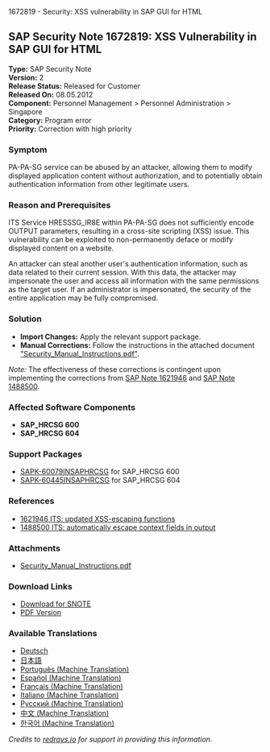 1672819 - Security: XSS vulnerability in SAP GUI for HTML

## SAP Security Note 1672819: XSS Vulnerability in SAP GUI for HTML

**Type:** SAP Security Note  
**Version:** 2  
**Release Status:** Released for Customer  
**Released On:** 08.05.2012  
**Component:** Personnel Management > Personnel Administration > Singapore  
**Category:** Program error  
**Priority:** Correction with high priority  

### Symptom
PA-PA-SG service can be abused by an attacker, allowing them to modify displayed application content without authorization, and to potentially obtain authentication information from other legitimate users.

### Reason and Prerequisites
ITS Service HRESSSG_IR8E within PA-PA-SG does not sufficiently encode OUTPUT parameters, resulting in a cross-site scripting (XSS) issue. This vulnerability can be exploited to non-permanently deface or modify displayed content on a website.

An attacker can steal another user's authentication information, such as data related to their current session. With this data, the attacker may impersonate the user and access all information with the same permissions as the target user. If an administrator is impersonated, the security of the entire application may be fully compromised.

### Solution
- **Import Changes:** Apply the relevant support package.
- **Manual Corrections:** Follow the instructions in the attached document ["Security_Manual_Instructions.pdf"](https://userapps.support.sap.com/sap/support/sapnotes/public/services/attachment.htm?iv_key=012006153200000034732012&iv_version=0002&iv_guid=3E52D2038F7B78458F4FB6E3E4ADF67E).

*Note:* The effectiveness of these corrections is contingent upon implementing the corrections from [SAP Note 1621946](https://me.sap.com/notes/1621946) and [SAP Note 1488500](https://me.sap.com/notes/1488500).

### Affected Software Components
- **SAP_HRCSG 600**
- **SAP_HRCSG 604**

### Support Packages
- [SAPK-60079INSAPHRCSG](https://me.sap.com/supportpackage/SAPK-60079INSAPHRCSG) for SAP_HRCSG 600
- [SAPK-60445INSAPHRCSG](https://me.sap.com/supportpackage/SAPK-60445INSAPHRCSG) for SAP_HRCSG 604

### References
- [1621946 ITS: updated XSS-escaping functions](https://me.sap.com/notes/1621946)
- [1488500 ITS: automatically escape context fields in output](https://me.sap.com/notes/1488500)

### Attachments
- [Security_Manual_Instructions.pdf](https://userapps.support.sap.com/sap/support/sapnotes/public/services/attachment.htm?iv_key=012006153200000034732012&iv_version=0002&iv_guid=3E52D2038F7B78458F4FB6E3E4ADF67E)

### Download Links
- [Download for SNOTE](https://notesdownloads.sap.com/note/0040000017372052017)
- [PDF Version](https://userapps.support.sap.com/sap/support/sfm/notes/print/0001672819?language=en-US&token=E12FEE43261EF8B57F63C213BF88F067)

### Available Translations
- [Deutsch](https://me.sap.com/notes/0001672819/D)
- [日本語](https://me.sap.com/notes/0001672819/J)
- [Português (Machine Translation)](https://me.sap.com/notes/0001672819/P)
- [Español (Machine Translation)](https://me.sap.com/notes/0001672819/S)
- [Français (Machine Translation)](https://me.sap.com/notes/0001672819/F)
- [Italiano (Machine Translation)](https://me.sap.com/notes/0001672819/I)
- [Русский (Machine Translation)](https://me.sap.com/notes/0001672819/R)
- [中文 (Machine Translation)](https://me.sap.com/notes/0001672819/1)
- [한국어 (Machine Translation)](https://me.sap.com/notes/0001672819/3)

*Credits to [redrays.io](https://redrays.io) for support in providing this information.*